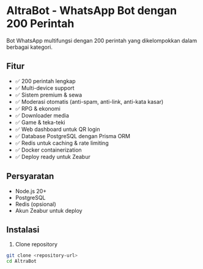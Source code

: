 # AltraBot - WhatsApp Bot dengan 200 Perintah

Bot WhatsApp multifungsi dengan 200 perintah yang dikelompokkan dalam berbagai kategori.

## Fitur

- ✅ 200 perintah lengkap
- ✅ Multi-device support
- ✅ Sistem premium & sewa
- ✅ Moderasi otomatis (anti-spam, anti-link, anti-kata kasar)
- ✅ RPG & ekonomi
- ✅ Downloader media
- ✅ Game & teka-teki
- ✅ Web dashboard untuk QR login
- ✅ Database PostgreSQL dengan Prisma ORM
- ✅ Redis untuk caching & rate limiting
- ✅ Docker containerization
- ✅ Deploy ready untuk Zeabur

## Persyaratan

- Node.js 20+
- PostgreSQL
- Redis (opsional)
- Akun Zeabur untuk deploy

## Instalasi

1. Clone repository
```bash
git clone <repository-url>
cd AltraBot
